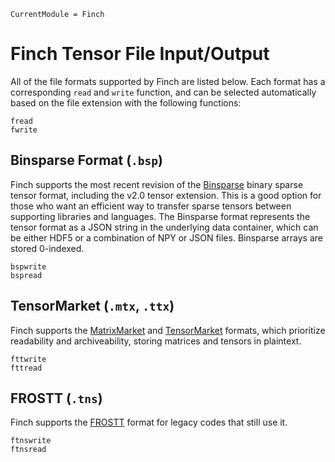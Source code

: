 ```@meta
CurrentModule = Finch
```
# Finch Tensor File Input/Output

All of the file formats supported by Finch are listed below. Each format has a
corresponding `read` and `write` function, and can be selected automatically
based on the file extension with the following functions:

```@docs
fread
fwrite
```

## Binsparse Format (`.bsp`)

Finch supports the most recent revision of the
[Binsparse](https://github.com/GraphBLAS/binsparse-specification) binary sparse
tensor format, including the v2.0 tensor extension. This is a good option for
those who want an efficient way to transfer sparse tensors between supporting
libraries and languages. The Binsparse format represents the tensor format as a
JSON string in the underlying data container, which can be either HDF5 or a
combination of NPY or JSON files.  Binsparse arrays are stored 0-indexed.

```@docs
bspwrite
bspread
```

## TensorMarket (`.mtx`, `.ttx`)

Finch supports the [MatrixMarket](https://math.nist.gov/MatrixMarket/formats.html#MMformat) and [TensorMarket](https://github.com/finch-tensor/TensorMarket.jl) formats, which prioritize readability and archiveability, storing matrices and tensors in plaintext.

```@docs
fttwrite
fttread
```

## FROSTT (`.tns`)

Finch supports the [FROSTT](http://frostt.io/tensors/) format for legacy codes that still use it.

```@docs
ftnswrite
ftnsread
```